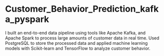 # Customer_Behavior_Prediction_kafka_pyspark
I built an end-to-end data pipeline using tools like Apache Kafka, and Apache Spark to process large amounts of customer data in real time. Used PostgreSQL to store the processed data and applied machine learning models with Scikit-learn and TensorFlow to analyze customer behavior.
